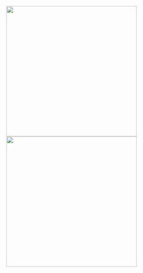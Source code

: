 <p align="center">
    <img src="https://stats-alpha-seven.vercel.app/api/top-langs/?username=Dymirt
            &layout=donut-vertical
            &title_color=ffffff
            &text_color=c9cacc
            &icon_color=2bbc8a
            &bg_color=0F1116
            &exclude_repo=stats,task_manager,Dymirt"
        height="350"/>
    <img src="https://stats-alpha-seven.vercel.app/api?username=Dymirt
            &show_icons=true
            &show=reviews,discussions_started,discussions_answered,prs_merged,prs_merged_percentage
            &title_color=ffffff
            &text_color=c9cacc
            &icon_color=F5BF4F
            &bg_color=0F1116
            &line_height=27
            &exclude_repo=stats,task_manager,Dymirt"
        height="350"/>
</p>
